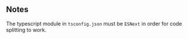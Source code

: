 ## Notes

The typescript module in `tsconfig.json` must be `ESNext` in order for code splitting to work.

